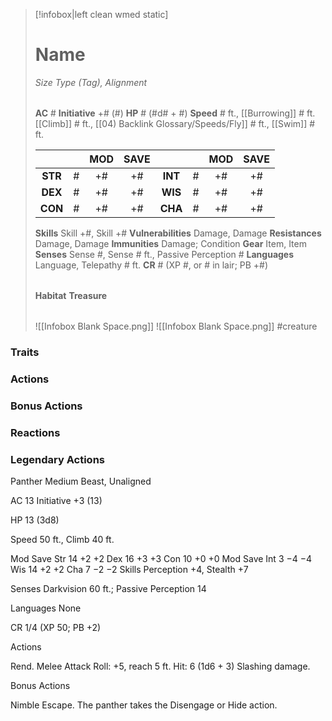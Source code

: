 > [!infobox|left clean wmed static]
> # Name
> *Size Type (Tag), Alignment*
> 
> | |
> | - |
> **AC** # **Initiative** +# (#)
> **HP** # (#d# + #)
> **Speed** # ft., [[Burrowing]] # ft. [[Climb]] # ft., [[04) Backlink Glossary/Speeds/Fly]] # ft., [[Swim]] # ft.
> 
> | | | MOD | SAVE | | | MOD | SAVE |
> | :-: | :-: | :-: | :-: | :-: | :-: | :-: | :-: |
> | **STR** | # | +# | +# | **INT** | # | +# | +# | 
> | **DEX** | # | +# | +# | **WIS** | # | +# | +# |
> | **CON** | # | +# | +# | **CHA** | # | +# | +# |
> **Skills** Skill +#, Skill +#
> **Vulnerabilities** Damage, Damage
> **Resistances** Damage, Damage
> **Immunities** Damage; Condition
> **Gear** Item, Item
> **Senses** Sense #, Sense # ft., Passive Perception #
> **Languages** Language, Telepathy # ft.
> **CR** # (XP #, or # in lair; PB +#)
>
> | |
> | - |
> **Habitat**
> **Treasure**
> 
> | |
> | - |
> ![[Infobox Blank Space.png]]
> ![[Infobox Blank Space.png]]
> #creature 


### Traits
### Actions
### Bonus Actions
### Reactions
### Legendary Actions
Panther
Medium Beast, Unaligned

AC 13 Initiative +3 (13)

HP 13 (3d8)

Speed 50 ft., Climb 40 ft.

Mod	Save
Str	14	+2	+2
Dex	16	+3	+3
Con	10	+0	+0
Mod	Save
Int	3	−4	−4
Wis	14	+2	+2
Cha	7	−2	−2
Skills Perception +4, Stealth +7

Senses Darkvision 60 ft.; Passive Perception 14

Languages None

CR 1/4 (XP 50; PB +2)

Actions

Rend. Melee Attack Roll: +5, reach 5 ft. Hit: 6 (1d6 + 3) Slashing damage.

Bonus Actions

Nimble Escape. The panther takes the Disengage or Hide action.